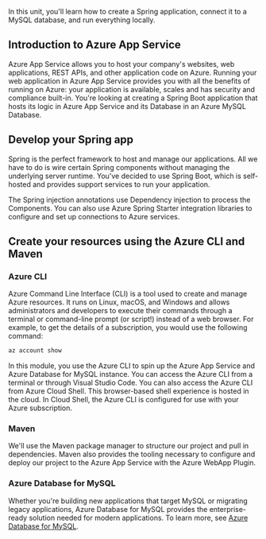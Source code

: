In this unit, you'll learn how to create a Spring application, connect it to a MySQL database, and run everything locally.

## Introduction to Azure App Service

Azure App Service allows you to host your company's websites, web applications, REST APIs, and other application code on Azure.  Running your web application in Azure App Service provides you with all the benefits of running on Azure: your application is available, scales and has security and compliance built-in.
You're looking at creating a Spring Boot application that hosts its logic in Azure App Service and its Database in an Azure MySQL Database.

## Develop your Spring app

Spring is the perfect framework to host and manage our applications. All we have to do is wire certain Spring components without managing the underlying server runtime.
You've decided to use Spring Boot, which is self-hosted and provides support services to run your application.

The Spring injection annotations use Dependency injection to process the Components.
You can also use Azure Spring Starter integration libraries to configure and set up connections to Azure services.

## Create your resources using the Azure CLI and Maven

### Azure CLI

Azure Command Line Interface (CLI) is a tool used to create and manage Azure resources.
It runs on Linux, macOS, and Windows and allows administrators and developers to execute their commands through a terminal or command-line prompt (or script!) instead of a web browser. For example, to get the details of a subscription, you would use the following command:

```bash
az account show
```

In this module, you use the Azure CLI to spin up the Azure App Service and Azure Database for MySQL instance. You can access the Azure CLI from a terminal or through Visual Studio Code. You can also access the Azure CLI from Azure Cloud Shell. This browser-based shell experience is hosted in the cloud. In Cloud Shell, the Azure CLI is configured for use with your Azure subscription.

### Maven

We'll use the Maven package manager to structure our project and pull in dependencies. Maven also provides the tooling necessary to configure and deploy our project to the Azure App Service with the Azure WebApp Plugin.

### Azure Database for MySQL

Whether you're building new applications that target MySQL or migrating legacy applications, Azure Database for MySQL provides the enterprise-ready solution needed for modern applications. To learn more, see [Azure Database for MySQL](https://azure.microsoft.com/services/mysql/?azure-portal=true&WT.mc_id=java-10785-ropreddy).
